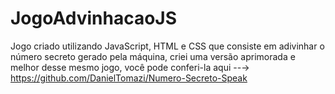 # JogoAdvinhacaoJS
Jogo criado utilizando JavaScript, HTML e CSS que consiste em adivinhar o número secreto gerado pela máquina, criei uma versão aprimorada e melhor desse mesmo jogo, você pode conferi-la aqui --→ https://github.com/DanielTomazi/Numero-Secreto-Speak
